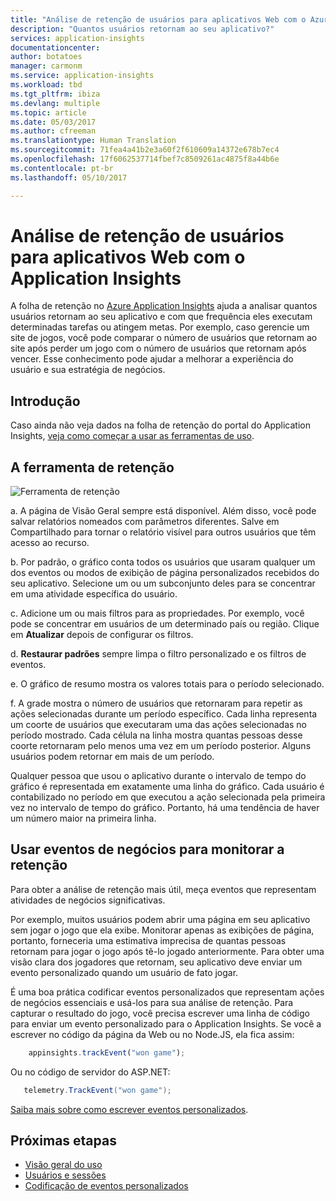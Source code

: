 ```yaml
---
title: "Análise de retenção de usuários para aplicativos Web com o Azure Application Insights | Microsoft Docs"
description: "Quantos usuários retornam ao seu aplicativo?"
services: application-insights
documentationcenter: 
author: botatoes
manager: carmonm
ms.service: application-insights
ms.workload: tbd
ms.tgt_pltfrm: ibiza
ms.devlang: multiple
ms.topic: article
ms.date: 05/03/2017
ms.author: cfreeman
ms.translationtype: Human Translation
ms.sourcegitcommit: 71fea4a41b2e3a60f2f610609a14372e678b7ec4
ms.openlocfilehash: 17f6062537714fbef7c8509261ac4875f8a44b6e
ms.contentlocale: pt-br
ms.lasthandoff: 05/10/2017

---
```


# <a name="user-retention-analysis-for-web-applications-with-application-insights"></a>Análise de retenção de usuários para aplicativos Web com o Application Insights

A folha de retenção no [Azure Application Insights](app-insights-overview.md) ajuda a analisar quantos usuários retornam ao seu aplicativo e com que frequência eles executam determinadas tarefas ou atingem metas. Por exemplo, caso gerencie um site de jogos, você pode comparar o número de usuários que retornam ao site após perder um jogo com o número de usuários que retornam após vencer. Esse conhecimento pode ajudar a melhorar a experiência do usuário e sua estratégia de negócios.

## <a name="get-started"></a>Introdução

Caso ainda não veja dados na folha de retenção do portal do Application Insights, [veja como começar a usar as ferramentas de uso](app-insights-usage-overview.md).

## <a name="the-retention-tool"></a>A ferramenta de retenção

![Ferramenta de retenção](./media/app-insights-usage-retention/retention.png)

a. A página de Visão Geral sempre está disponível. Além disso, você pode salvar relatórios nomeados com parâmetros diferentes. Salve em Compartilhado para tornar o relatório visível para outros usuários que têm acesso ao recurso.

b. Por padrão, o gráfico conta todos os usuários que usaram qualquer um dos eventos ou modos de exibição de página personalizados recebidos do seu aplicativo. Selecione um ou um subconjunto deles para se concentrar em uma atividade específica do usuário. 

c. Adicione um ou mais filtros para as propriedades. Por exemplo, você pode se concentrar em usuários de um determinado país ou região. Clique em **Atualizar** depois de configurar os filtros.

d. **Restaurar padrões** sempre limpa o filtro personalizado e os filtros de eventos.

e. O gráfico de resumo mostra os valores totais para o período selecionado.

f. A grade mostra o número de usuários que retornaram para repetir as ações selecionadas durante um período específico. Cada linha representa um coorte de usuários que executaram uma das ações selecionadas no período mostrado. Cada célula na linha mostra quantas pessoas desse coorte retornaram pelo menos uma vez em um período posterior. Alguns usuários podem retornar em mais de um período.

Qualquer pessoa que usou o aplicativo durante o intervalo de tempo do gráfico é representada em exatamente uma linha do gráfico. Cada usuário é contabilizado no período em que executou a ação selecionada pela primeira vez no intervalo de tempo do gráfico. Portanto, há uma tendência de haver um número maior na primeira linha.


## <a name="use-business-events-to-track-retention"></a>Usar eventos de negócios para monitorar a retenção

Para obter a análise de retenção mais útil, meça eventos que representam atividades de negócios significativas. 

Por exemplo, muitos usuários podem abrir uma página em seu aplicativo sem jogar o jogo que ela exibe. Monitorar apenas as exibições de página, portanto, forneceria uma estimativa imprecisa de quantas pessoas retornam para jogar o jogo após tê-lo jogado anteriormente. Para obter uma visão clara dos jogadores que retornam, seu aplicativo deve enviar um evento personalizado quando um usuário de fato jogar.  

É uma boa prática codificar eventos personalizados que representam ações de negócios essenciais e usá-los para sua análise de retenção. Para capturar o resultado do jogo, você precisa escrever uma linha de código para enviar um evento personalizado para o Application Insights. Se você a escrever no código da página da Web ou no Node.JS, ela fica assim:

```JavaScript
    appinsights.trackEvent("won game");
```

Ou no código de servidor do ASP.NET:

```C#
   telemetry.TrackEvent("won game");
```

[Saiba mais sobre como escrever eventos personalizados](app-insights-api-custom-events-metrics.md#trackevent).


## <a name="next-steps"></a>Próximas etapas

* [Visão geral do uso](app-insights-usage-overview.md)
* [Usuários e sessões](app-insights-usage-segmentation.md)
* [Codificação de eventos personalizados](app-insights-api-custom-events-metrics.md)


